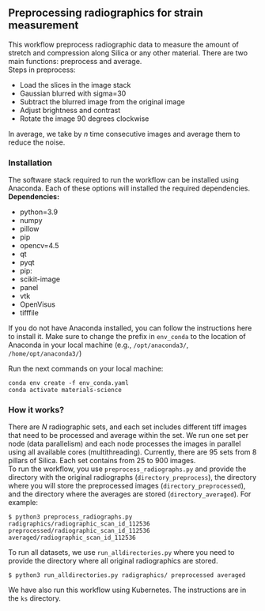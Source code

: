 ## Preprocessing radiographics for strain measurement
This workflow preprocess radiographic data to measure the amount of stretch and compression along Silica or any other material. There are two main functions: preprocess and average.  
Steps in preprocess:
 * Load the slices in the image stack
 * Gaussian blurred with sigma=30
 * Subtract the blurred image from the original image
 * Adjust brightness and contrast
 * Rotate the image 90 degrees clockwise  

In average, we take by _n_ time consecutive images and average them to reduce the noise.  
### Installation
The software stack required to run the workflow can be installed using Anaconda. Each of these options will installed the required dependencies.  
**Dependencies:**
  * python=3.9
  * numpy
  * pillow
  * pip
  * opencv=4.5
  * qt
  * pyqt
  * pip:
  * scikit-image
  * panel
  * vtk
  * OpenVisus
  * tifffile

If you do not have Anaconda installed, you can follow the instructions here to install it. Make sure to change the prefix in `env_conda` to the location of Anaconda in your local machine (e.g., `/opt/anaconda3/`, `/home/opt/anaconda3/`)

Run the next commands on your local machine:
```
conda env create -f env_conda.yaml
conda activate materials-science
```

### How it works?
There are *N* radiographic sets, and each set includes different tiff images that need to be processed and average within the set. We run one set per node (data parallelism) and each node processes the images in parallel using all available cores (multithreading). Currently, there are 95 sets from 8 pillars of Silica. Each set contains from 25 to 900 images.  
To run the workflow, you use `preprocess_radiographs.py` and provide the directory with the original radiographs (`directory_preprocess`), the directory where you will store the preprocessed images (`directory_preprocessed`), and the directory where the averages are stored (`directory_averaged`). 
For example:
```
$ python3 preprocess_radiographs.py radigraphics/radiographic_scan_id_112536 preprocessed/radiographic_scan_id_112536 averaged/radiographic_scan_id_112536 
```
To run all datasets, we use `run_alldirectories.py` where you need to provide the directory where all original radiographics are stored.
```
$ python3 run_alldirectories.py radigraphics/ preprocessed averaged 
```
We have also run this workflow using Kubernetes. The instructions are in the `ks` directory. 
